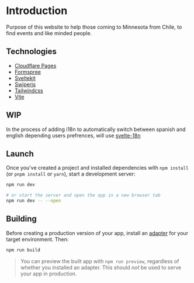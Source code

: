 # Introduction

Purpose of this website to help those coming to Minnesota from Chile, to find events and like minded people.

## Technologies

- [Cloudflare Pages](https://pages.cloudflare.com/)
- [Formspree](https://formspree.io/)
- [Sveltekit](https://kit.svelte.dev/)
- [Swiperjs](https://swiperjs.com/)
- [Tailwindcss](https://tailwindcss.com/)
- [Vite](https://vitejs.dev/)

## WIP

In the process of adding i18n to automatically switch between spanish and english depending users prefrences, will use [svelte-18n](https://github.com/kaisermann/svelte-i18n)

## Launch

Once you've created a project and installed dependencies with `npm install` (or `pnpm install` or `yarn`), start a development server:

```bash
npm run dev

# or start the server and open the app in a new browser tab
npm run dev -- --open
```

## Building

Before creating a production version of your app, install an [adapter](https://kit.svelte.dev/docs#adapters) for your target environment. Then:

```bash
npm run build
```

> You can preview the built app with `npm run preview`, regardless of whether you installed an adapter. This should _not_ be used to serve your app in production.

